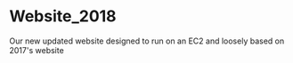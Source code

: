 # Website_2018
Our new updated website designed to run on an EC2 and loosely based on 2017's website

